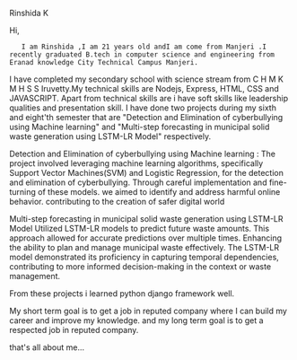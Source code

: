 Rinshida K

Hi,
      
       I am Rinshida ,I am 21 years old andI am come from Manjeri .I recently graduated B.tech in computer science and engineering from Eranad knowledge City Technical Campus Manjeri.
I have completed my secondary school with science stream from C H M K M H S S Iruvetty.My technical skills are Nodejs, Express, HTML, CSS and JAVASCRIPT. 
Apart from technical skills are i have soft skills like leadership qualities and presentation skill. 
I have done two projects during my sixth and eight'th semester that are "Detection and Elimination of cyberbullying using Machine learning"
and "Multi-step forecasting in municipal solid waste generation using LSTM-LR Model" respectively. 

Detection and Elimination of cyberbullying using Machine learning : The project involved leveraging machine learning algorithms, 
specifically Support Vector Machines(SVM) and Logistic Regression, for the detection and
elimination of cyberbullying. Through careful implementation and fine-turning of these models. we aimed to identify
and address harmful online behavior. contributing to the creation of safer digital world

Multi-step forecasting in municipal solid waste generation using LSTM-LR Model Utilized LSTM-LR
models to predict future waste amounts. This approach allowed for accurate predictions over multiple times.
Enhancing the ability to plan and manage municipal waste effectively. The LSTM-LR model demonstrated its proficiency
in capturing temporal dependencies, contributing to more informed decision-making in the context or waste management.

From these projects i learned python django framework well.

My short term goal is to get a job in reputed company where I can build my career and improve my knowledge.
and my long term goal is to get a respected job in reputed company.

that's all about me...

